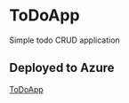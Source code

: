 # ToDoApp
Simple todo CRUD application
## Deployed to Azure
[ToDoApp](https://todoapp20210705131502.azurewebsites.net/)
